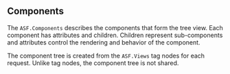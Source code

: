 ## Components
The `ASF.Components` describes the components that form the
tree view.  Each component has attributes and children.  Children
represent sub-components and attributes control the rendering and
behavior of the component.

The component tree is created from the `ASF.Views` tag nodes
for each request.  Unlike tag nodes, the component tree is not shared.


